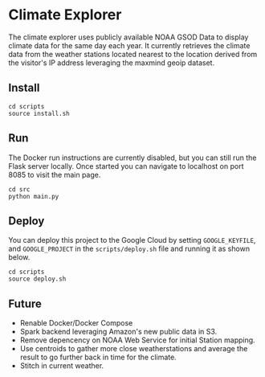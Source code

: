 # Climate Explorer
The climate explorer uses publicly available NOAA GSOD Data to display climate data for the same day each year. It currently retrieves the climate data from the weather stations located nearest to the location derived from the visitor's IP address leveraging the maxmind geoip dataset.

## Install
```
cd scripts
source install.sh
```
## Run
The Docker run instructions are currently disabled, but you can still run the Flask server locally. Once started you can navigate to localhost on port 8085 to visit the main page.
```
cd src
python main.py
```

## Deploy
You can deploy this project to the Google Cloud by setting `GOOGLE_KEYFILE`, and `GOOGLE_PROJECT` in the `scripts/deploy.sh` file and running it as shown below.
```
cd scripts
source deploy.sh
```

## Future
* Renable Docker/Docker Compose
* Spark backend leveraging Amazon's new public data in S3.
* Remove depencency on NOAA Web Service for initial Station mapping.
* Use centroids to gather more close weatherstations and average the result to go further back in time for the climate.
* Stitch in current weather.
